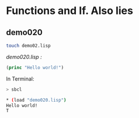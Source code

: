 # Functions and If. Also lies
## demo020
```sh
touch demo02.lisp
```

*demo020.lisp :*

```lisp
(princ "Hello world!")
```

In Terminal:
```sh
> sbcl
```
```sh
* (load "demo020.lisp")
Hello world!
T
```
